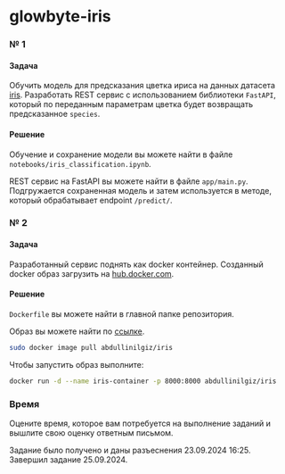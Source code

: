 # glowbyte-iris
### № 1
#### Задача
Обучить модель для предсказания цветка ириса на данных датасета [iris](https://scikit-learn.org/stable/auto_examples/datasets/plot_iris_dataset.html). Разработать REST сервис с использованием библиотеки `FastAPI`, который по переданным параметрам цветка будет возвращать предсказанное `species`.
#### Решение
Обучение и сохранение модели вы можете найти в файле `notebooks/iris_classification.ipynb`.

REST сервис на FastAPI вы можете найти в файле `app/main.py`. Подгружается сохраненная модель и затем используется в методе, который обрабатывает endpoint `/predict/`.  

### № 2
#### Задача
Разработанный сервис поднять как docker контейнер. Созданный docker образ загрузить на [hub.docker.com](https://hub.docker.com/).
#### Решение
`Dockerfile` вы можете найти в главной папке репозитория.

Образ вы можете найти по [ссылке](https://hub.docker.com/repository/docker/abdullinilgiz/iris/general).
```bash
sudo docker image pull abdullinilgiz/iris
```
Чтобы запустить образ выполните:
```bash
docker run -d --name iris-container -p 8000:8000 abdullinilgiz/iris
```
### Время
Оцените время, которое вам потребуется на выполнение заданий и вышлите свою оценку ответным письмом.

Задание было получено и даны разъеснения 23.09.2024 16:25.
Завершил задание 25.09.2024.